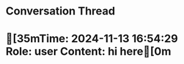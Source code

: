 # Conversation Thread

[35mTime: 2024-11-13 16:54:29
Role: user
Content: hi here[0m
==================================================
